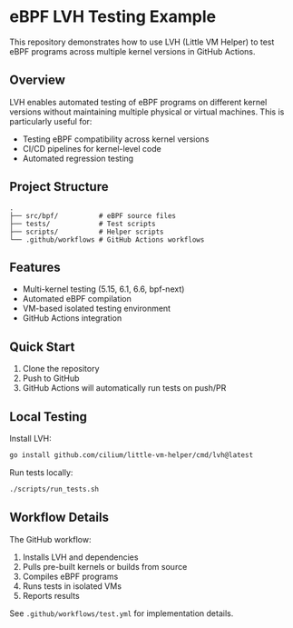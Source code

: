 # eBPF LVH Testing Example

This repository demonstrates how to use LVH (Little VM Helper) to test eBPF programs across multiple kernel versions in GitHub Actions.

## Overview

LVH enables automated testing of eBPF programs on different kernel versions without maintaining multiple physical or virtual machines. This is particularly useful for:

- Testing eBPF compatibility across kernel versions
- CI/CD pipelines for kernel-level code
- Automated regression testing

## Project Structure

```
.
├── src/bpf/          # eBPF source files
├── tests/            # Test scripts
├── scripts/          # Helper scripts
└── .github/workflows # GitHub Actions workflows
```

## Features

- Multi-kernel testing (5.15, 6.1, 6.6, bpf-next)
- Automated eBPF compilation
- VM-based isolated testing environment
- GitHub Actions integration

## Quick Start

1. Clone the repository
2. Push to GitHub
3. GitHub Actions will automatically run tests on push/PR

## Local Testing

Install LVH:
```bash
go install github.com/cilium/little-vm-helper/cmd/lvh@latest
```

Run tests locally:
```bash
./scripts/run_tests.sh
```

## Workflow Details

The GitHub workflow:
1. Installs LVH and dependencies
2. Pulls pre-built kernels or builds from source
3. Compiles eBPF programs
4. Runs tests in isolated VMs
5. Reports results

See `.github/workflows/test.yml` for implementation details.